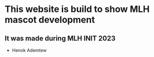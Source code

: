 # This website is build to show MLH mascot development

## It was made during MLH INIT 2023

- Henok Ademtew
